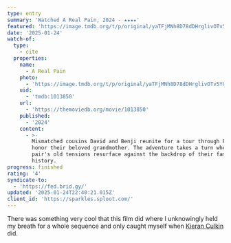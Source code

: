 ```yaml
---
type: entry
summary: 'Watched A Real Pain, 2024 - ★★★★'
featured: 'https://image.tmdb.org/t/p/original/yaTFjMNh8D78dDHrglivOTv5YOx.jpg'
date: '2025-01-24'
watch-of:
  type:
    - cite
  properties:
    name:
      - A Real Pain
    photo:
      - 'https://image.tmdb.org/t/p/original/yaTFjMNh8D78dDHrglivOTv5YOx.jpg'
    uid:
      - 'tmdb:1013850'
    url:
      - 'https://themoviedb.org/movie/1013850'
    published:
      - '2024'
    content:
      - >-
        Mismatched cousins David and Benji reunite for a tour through Poland to
        honor their beloved grandmother. The adventure takes a turn when the
        pair's old tensions resurface against the backdrop of their family
        history.
progress: finished
rating: '4'
syndicate-to:
  - 'https://fed.brid.gy/'
updated: '2025-01-24T22:40:21.015Z'
client_id: 'https://sparkles.sploot.com/'
---
```

There was something very cool that this film did where I unknowingly held my breath for a whole sequence and only caught myself when [Kieran Culkin](https://www.themoviedb.org/person/18793-kieran-culkin) did.
